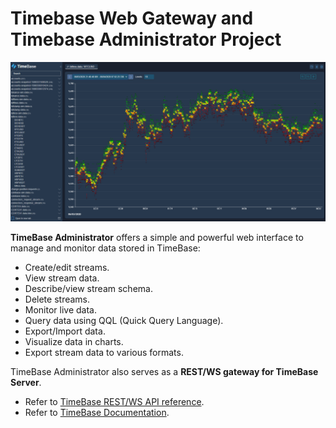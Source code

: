 # Timebase Web Gateway and Timebase Administrator Project

![](img/web-admin.png)

**TimeBase Administrator** offers a simple and powerful web interface to manage and monitor data stored in TimeBase:

* Create/edit streams.
* View stream data.
* Describe/view stream schema.
* Delete streams.
* Monitor live data.
* Query data using QQL (Quick Query Language).
* Export/Import data.
* Visualize data in charts.
* Export stream data to various formats.

TimeBase Administrator also serves as a **REST/WS gateway for TimeBase Server**. 

* Refer to [TimeBase REST/WS API reference](https://docs.deltixhub.com/timebase-api/).
* Refer to [TimeBase Documentation](https://kb.timebase.info/admin.html).